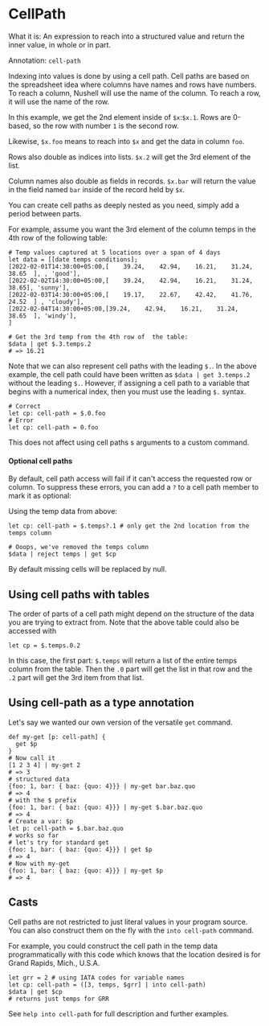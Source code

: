 # CellPath

What it is: An expression to reach into a structured value and return the inner value, in whole or in part.

Annotation: `cell-path`

Indexing into values is done by using a cell path. Cell paths are based on the spreadsheet idea where columns have names and rows have numbers. To reach a column, Nushell will use the name of the column. To reach a row, it will use the name of the row.

In this example, we get the 2nd element inside of `$x`:`$x.1`. Rows are 0-based, so the row with number `1` is the second row.

Likewise, `$x.foo` means to reach into `$x` and get the data in column `foo`.

Rows also double as indices into lists. `$x.2` will get the 3rd element of the list.

Column names also double as fields in records. `$x.bar` will return the value in the field named `bar` inside of the record held by `$x`.

You can create cell paths as deeply nested as you need, simply add a period between parts.

For example, assume you want the 3rd element of the column temps in the 4th row of the following table:

```nu
# Temp values captured at 5 locations over a span of 4 days
let data = [[date temps conditions];
[2022-02-01T14:30:00+05:00,[    39.24,    42.94,    16.21,    31.24,    38.65  ], , 'good'],
[2022-02-02T14:30:00+05:00,[    39.24,    42.94,    16.21,    31.24,    38.65], 'sunny'],
[2022-02-03T14:30:00+05:00,[    19.17,    22.67,    42.42,    41.76,    24.52  ] , 'cloudy'],
[2022-02-04T14:30:00+05:00,[39.24,    42.94,    16.21,    31.24,    38.65  ], 'windy'],
]

# Get the 3rd temp from the 4th row of  the table:
$data | get $.3.temps.2
# => 16.21
```

Note that we can also represent cell paths with the leading `$.`. In the above example, the cell path could have been written as `$data | get 3.temps.2` without the leading `$.`. However, if assigning a cell path to a variable that begins with a numerical index, then you must use the leading `$.` syntax.

```nu
# Correct
let cp: cell-path = $.0.foo
# Error
let cp: cell-path = 0.foo
```

This does not affect using cell paths s arguments to a custom command.

#### Optional cell paths

By default, cell path access will fail if it can't access the requested row or column. To suppress these errors, you can add a `?` to a cell path member to mark it as optional:

Using the temp data from above:

```nu
let cp: cell-path = $.temps?.1 # only get the 2nd location from the temps column

# Ooops, we've removed the temps column
$data | reject temps | get $cp
```

By default missing cells will be replaced by null.

## Using cell paths with tables

The order of parts of a cell path might depend on the structure of the data
you are trying to extract from. Note that the above table could also be accessed with

```nu
let cp = $.temps.0.2
```

In this case, the first part: `$.temps` will return a list of the entire temps column from the table. Then the `.0` part will get the list in that row and the `.2` part will get the 3rd item from that list.

## Using cell-path as a type annotation

Let's say we wanted our own version of the versatile `get` command.

```nu
def my-get [p: cell-path] {
  get $p
}
# Now call it
[1 2 3 4] | my-get 2
# => 3
# structured data
{foo: 1, bar: { baz: {quo: 4}}} | my-get bar.baz.quo
# => 4
# with the $ prefix
{foo: 1, bar: { baz: {quo: 4}}} | my-get $.bar.baz.quo
# => 4
# Create a var: $p
let p: cell-path = $.bar.baz.quo
# works so far
# let's try for standard get
{foo: 1, bar: { baz: {quo: 4}}} | get $p
# => 4
# Now with my-get
{foo: 1, bar: { baz: {quo: 4}}} | my-get $p
# => 4
```

## Casts

Cell paths are not restricted to just literal values in your program source. You can also construct them on the fly with the `into cell-path` command.

For example, you could construct the cell path in the temp data programmatically with this code which knows that the location desired is for Grand Rapids, Mich., U.S.A.

```nu
let grr = 2 # using IATA codes for variable names
let cp: cell-path = ([3, temps, $grr] | into cell-path)
$data | get $cp
# returns just temps for GRR
```

See `help into cell-path` for full description and further examples.
